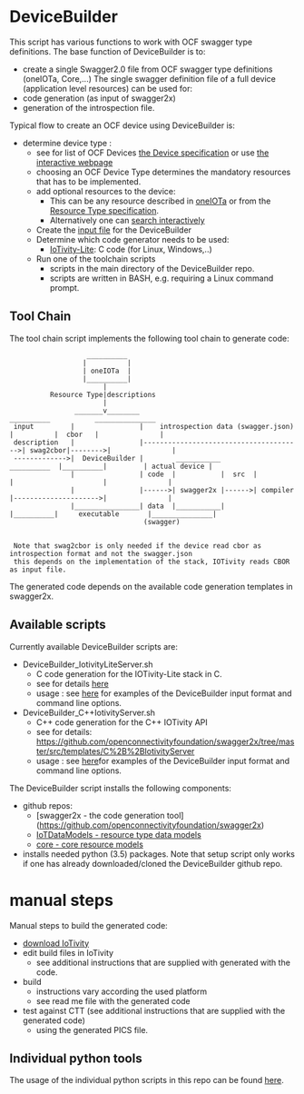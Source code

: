 # DeviceBuilder

This script has various functions to work with OCF swagger type definitions.
The base function of DeviceBuilder is to:
- create a single Swagger2.0 file from OCF swagger type definitions (oneIOTa, Core,...)
The single swagger definition file of a full device (application level resources) can be used for:
- code generation (as input of swagger2x) 
- generation of the introspection file.

Typical flow to create an OCF device using DeviceBuilder is:
- determine device type :
    - see for list of OCF Devices [the Device specification](https://openconnectivity.org/specs/OCF_Device_Specification.pdf) or use [the interactive webpage](https://openconnectivityfoundation.github.io/devicemodels/docs/index.html)
    - choosing an OCF Device Type determines the mandatory resources that has to be implemented.
    - add optional resources to the device:
        - This can be any resource described in [oneIOTa](https://www.oneiota.org) or from the [Resource Type specification](https://openconnectivity.org/specs/OCF_Resource_Type_Specification.pdf).
        - Alternatively one can [search interactively](https://openconnectivityfoundation.github.io/devicemodels/docs/resource.html)
    - Create the [input file](/DeviceBuilder/DeviceBuilderInputFormat-file-examples) for the DeviceBuilder
    - Determine which code generator needs to be used:
        - [IoTivity-Lite](www.iotivity.org): C code (for Linux, Windows,..)
    - Run one of the toolchain scripts
        - scripts in the main directory of the DeviceBuilder repo.
        - scripts are written in BASH, e.g. requiring a Linux command prompt.

## Tool Chain
            
The tool chain script implements the following tool chain to generate code:


                       __________
                      |          |
                      | oneIOTa  |
                      |__________|
                           |
              Resource Type|descriptions
                           |
                    _______v________                                          __________           _______________
     input         |                |    introspection data (swagger.json)   |          |  cbor   |               |
     description   |                |--------------------------------------->| swag2cbor|-------->|               |
     ------------->|  DeviceBuilder |        ___________         __________  |__________|         | actual device |
                   |                | code  |           |  src  |          |                      |               |
                   |                |------>| swagger2x |------>| compiler |--------------------->|               |
                   |________________| data  |___________|       |__________|     executable       |_______________|
                                     (swagger)
                                       
                                      
     Note that swag2cbor is only needed if the device read cbor as introspection format and not the swagger.json
     this depends on the implementation of the stack, IOTivity reads CBOR as input file.
     

The generated code depends on the available code generation templates in swagger2x.

## Available scripts 

Currently available DeviceBuilder scripts are:
-  DeviceBuilder_IotivityLiteServer.sh
    - C code generation for the IOTivity-Lite stack in C.
    - see for details [here](https://github.com/openconnectivityfoundation/swagger2x/tree/master/src/templates/IOTivity-lite)
    - usage :
        see  [here](DeviceBuilder/DeviceBuilderInputFormat-file-examples/readme.md) for examples of the DeviceBuilder input format and command line options.
-  DeviceBuilder_C++IotivityServer.sh
    - C++ code generation for the C++ IOTivity API
    - see for details: https://github.com/openconnectivityfoundation/swagger2x/tree/master/src/templates/C%2B%2BIotivityServer
    - usage :
        see [here](DeviceBuilder/DeviceBuilderInputFormat-file-examples/readme.md)for examples of the DeviceBuilder input format and command line options. 
 
 The DeviceBuilder script installs the following components:
 - github repos:
    - [swagger2x - the code generation tool] (https://github.com/openconnectivityfoundation/swagger2x)
    - [IoTDataModels - resource type data models](https://github.com/openconnectivityfoundation/IoTDataModels)
    - [core - core resource models](https://github.com/openconnectivityfoundation/core)
 - installs needed python (3.5) packages.
 Note that setup script only works if one has already downloaded/cloned the DeviceBuilder github repo.
 

# manual steps 

Manual steps to build the generated code:
- [download IoTivity](https://www.iotivity.org/documentation)
- edit build files in IoTivity 
    - see additional instructions that are supplied with generated with the code.
- build
    - instructions vary according the used platform
    - see read me file with the generated code
- test against CTT (see additional instructions that are supplied with the generated code)
    - using the generated PICS file.

            
## Individual python tools

The usage of the individual python scripts in this repo can be found [here](/DeviceBuilder/individual_tools).
           

